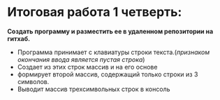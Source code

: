 # Итоговая работа 1 четверть: 

**Создать программу и разместить ее в удаленном репозитории на гитхаб.**

- Программа принимает с клавиатуры строки текста.(_признаком окончания ввода является пустая строка_)
- Создает из этих строк массив и на его основе 
- формирует второй массив, содержащий только строки из 3 символов.
- Выводит массив трехсимвольных строк в консоль